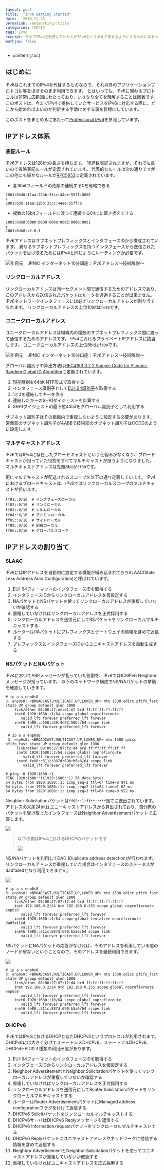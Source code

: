 ```yaml
---
layout: post
title:  "IPv6 Getting Started"
date:   2018-11-28
permalink: /networking/:title
categories: TCP/IP
tags: IPv6
excerpt: 今までIPv4を利用していた人がIPv6をとりあえず使えるようにするために見るべき要素をまとめました
mathjax: false
---
```


* content
{:toc}

## はじめに

IPv6はこれまでのIPv4を代替するものなので、それ以外のアプリケーションプロトコル等をほぼそのまま利用できます。
とはいっても、IPv6に関わるプロトコルは非常に広範囲にわたっており、いきなり全てを理解することは困難です。
このポストは、今までIPv4で提供していたサービスをIPv6に対応する際に、どこから始めればよいのか判断する手助けをする事を目標にしています。

このポストをまとめるにあたって[Professional IPv6](https://professionalipv6.booth.pm/)を参照しています。

## IPアドレス体系
### 表記ルール

IPv6アドレスは128bitの長さを持ちます。
16進数表記されますが、それでも長いので省略表記ルールが定義されています。
代表的なルールは次の通りですがこの他にも細かなルールが[RFC5952](https://www.nic.ad.jp/ja/newsletter/No46/0800.html)に定義されています。

- 各16bitフィールドの先頭の連続する0を省略できる
```
2001:0bd8:11aa:22bb:33cc:44ee:55ff:0006
↓
2001:bd8:11aa:22bb:33cc:44ee:55ff:6
```

- 複数の16bitフィールドに渡って連続する0を::に置き換えできる
```
2001:0db8:0000:0000:0000:0002:0000:0001
↓
2001:0db8::2:0:1
```

IPv6アドレスはサブネットプレフィックスとインタフェースIDから構成されています。
異なるサブネットプレフィックスを持つインタフェースから送信されたパケットを受け取るためにはIPv4と同じようにルーティングが必要です。

![引用元　JPNIC インターネット10分講座：IPv6アドレス～技術解説～](https://www.nic.ad.jp/ja/newsletter/No32/images/090_01.jpg)


### リンクローカルアドレス

リンクローカルアドレスは同一セグメント間で通信するためのアドレスであり、このアドレスから送信されたパケットはルータを通過することが出来ません。
IPv6ネットワークインタフェースには必ずリンクローカルアドレスが割り当てられます。
リンクローカルアドレスの上位10bitは`fe80`です。

### ユニークローカルアドレス

ユニークローカルアドレスは組織内の複数のサブネットプレフィックス間に渡って通信するためのアドレスです。
IPv4におけるプライベートIPアドレスに該当します。
ユニークローカルアドレスの上位8bitは`fd00`です。

![引用元　JPNIC インターネット10分口座：IPv6アドレス～技術解説～](https://www.nic.ad.jp/ja/newsletter/No32/images/090_03.jpg)

グローバル識別子の算出方法は[RFC4193 3.2.2 Sample Code for Pseudo-Random Global ID Algorithm](https://tools.ietf.org/html/rfc4193#section-3.2.2)に定義されています。

1. 現在時刻を64bit NTP形式で取得する
2. インタフェース識別子として[EUI-64識別子](https://ja.wikipedia.org/wiki/IPv6%E3%82%A2%E3%83%89%E3%83%AC%E3%82%B9#Modified_EUI-64)を取得する
3. 1と2を連結してキーを作る
4. 連結したキーのSHA1ダイジェストを計算する
5. SHA1ダイジェストの最下位40bitをグローバル識別子として利用する

サブネット識別子はその組織内で重複しないように設定する必要があります。
営業部のサブネット識別子がAABBで技術部のサブネット識別子はCCDDのように設定します。

### マルチキャストアドレス

IPv6ではIPv4に存在したブロードキャストという仕組みがなくなり、ブロードキャストが担っていた役割をすべてマルチキャストが担うようになりました。
マルチキャストアドレスは先頭8bitが`ff00`です。

更にマルチキャストが配送されるスコープを以下の通り定義しています。
IPv4におけるブロードキャストは、IPv6ではリンクローカルスコープのマルチキャストが担います。
```
ff01::0/16  # インタフェースローカル
ff02::0/16  # リンクローカル
ff03::0/16  # レルムローカル
ff04::0/16  # アドミンローカル
ff05::0/16  # サイトローカル
ff08::0/16  # 組織ローカル
ff0e::0/16  # グローバルスコープ
```

## IPアドレスの割り当て
### SLAAC

IPv6にはIPアドレスを自動的に設定する機能が組み込まれておりSLAAC(State Less Address Auto Configuration)と呼ばれています。

1. EUI-64フォーマットのインタフェースIDを取得する
2. インタフェースIDからリンクローカルアドレスを仮設定する
3. NAパケットとNSパケットを使ってリンクローカルアドレスが重複していないか確認する
4. 重複していなければリンクローカルアドレスを正式採用する
5. リンクローカルアドレスを送信元にしてRSパケットをリンクローカルマルチキャストする
6. ルーターはRAパケットにプレフィックスとゲートウェイの情報を含めて返信する
7. プレフィックスとインタフェースIDからユニキャストアドレスを自動生成する

### NSパケットとNAパケット

IPv4においてARPメッセージが担っていた役割を、IPv6ではICMPv6 Neighborメッセージが担っています。
以下のネットワーク構成でNS/NAパケットの挙動を確認していきます。

```
# ip a s enp0s8
3: enp0s8: <BROADCAST,MULTICAST,UP,LOWER_UP> mtu 1500 qdisc pfifo_fast state UP group default qlen 1000
    link/ether 08:00:27:ec:e1:e7 brd ff:ff:ff:ff:ff:ff
    inet6 1920:1680::1/64 scope global noprefixroute
       valid_lft forever preferred_lft forever
    inet6 fe80::a550:a30:4e93:50bc/64 scope link
       valid_lft forever preferred_lft forever

 # ip a s enp0s8
 3: enp0s8: <BROADCAST,MULTICAST,UP,LOWER_UP> mtu 1500 qdisc pfifo_fast state UP group default qlen 1000
     link/ether 08:00:27:87:f2:d4 brd ff:ff:ff:ff:ff:ff
     inet6 1920:1680::2/64 scope global noprefixroute
        valid_lft forever preferred_lft forever
     inet6 fe80::311c:887d:690:b5a6/64 scope link
        valid_lft forever preferred_lft forever

# ping -6 1920:1680::1
PING 1920:1680::1(1920:1680::1) 56 data bytes
64 bytes from 1920:1680::1: icmp_seq=1 ttl=64 time=0.941 ms
64 bytes from 1920:1680::1: icmp_seq=2 ttl=64 time=1.02 ms
64 bytes from 1920:1680::1: icmp_seq=3 ttl=64 time=0.952 ms
```

Neighbor Solicitationパケットは`ff02::1:ff**:****`宛てに送出されています。
アドレスの末尾24bitはエニーキャストアドレスから算出されており、自分宛のパケットを受け取ったインタフェースはNeighbor Advertisementパケットで応答します。

![](/images/ipv6/ping.png)

>以下の例はIPv4におけるDHCPのパケットです
>
>![](/images/ipv6/ipv4_ping.png)

NS/NAパケットを利用してDAD (Duplicate address detection)が行われます。
リンクローカルアドレスが重複していた場合はインタフェースのステータスがdadfailedとなり利用できません。

![](/images/ipv6/dad.png)

```
# ip a s enp0s8
3: enp0s8: <BROADCAST,MULTICAST,UP,LOWER_UP> mtu 1500 qdisc pfifo_fast state UP group default qlen 1000
    link/ether 08:00:27:87:f2:d4 brd ff:ff:ff:ff:ff:ff
    inet 192.168.0.2/24 brd 192.168.0.255 scope global noprefixroute enp0s8
       valid_lft forever preferred_lft forever
    inet6 1920:1680::1/64 scope global tentative noprefixroute dadfailed
       valid_lft forever preferred_lft forever
    inet6 fe80::311c:887d:690:b5a6/64 scope link
       valid_lft forever preferred_lft forever
```

NSパケットにNAパケットの応答がなければ、そのアドレスを利用している他のノードが居ないということなので、そのアドレスを継続利用できます。

![](/images/ipv6/linkup.png)

```
# ip a s enp0s8
3: enp0s8: <BROADCAST,MULTICAST,UP,LOWER_UP> mtu 1500 qdisc pfifo_fast state UP group default qlen 1000
    link/ether 08:00:27:87:f2:d4 brd ff:ff:ff:ff:ff:ff
    inet 192.168.0.2/24 brd 192.168.0.255 scope global noprefixroute enp0s8
       valid_lft forever preferred_lft forever
    inet6 1920:1680::10/64 scope global noprefixroute
       valid_lft forever preferred_lft forever
    inet6 fe80::311c:887d:690:b5a6/64 scope link
       valid_lft forever preferred_lft forever
```

### DHCPv6

IPv6ではIPv4におけるDHCPと似たDHCPv6というプロトコルが利用されます。
DHCPv6には大きく分けてステートレスDHCPv6、ステートフルDHCPv6、DHCPv6-PDの３種類の利用形態があります。

1. EUI-64フォーマットのインタフェースIDを取得する
2. インタフェースIDからリンクローカルアドレスを仮設定する
3. Neighbor AdversitementとNeighbor Solicitationパケットを使ってリンクローカルアドレスが重複していないか確認する
4. 重複していなければリンクローカルアドレスを正式採用する
5. リンクローカルアドレスを送信元にしてRouter Solicitationパケットをリンクローカルマルチキャストする
6. ルーターはRouter AdvertisementパケットにManaged address configurationフラグを付けて返信する
1. DHCPv6 Solicitパケットをリンクローカルマルチキャストする
1. DHCPv6サーバはDHCPv6 Replyメッセージを返信する
7. DHCPv6 Information requestパケットをリンクローカルマルチキャストする
8. DHCPv6 Replyパケットにユニキャストアドレスやネットワークに付随する情報を含めて返信する
9. Neighbor AdvertisementとNeighbor Solicitationパケットを使ってユニキャストアドレスが重複していないか確認する
10. 重複していなければユニキャストアドレスを正式採用する
